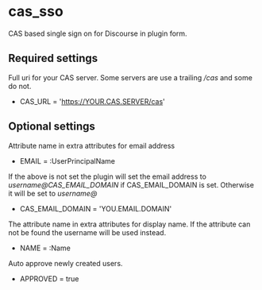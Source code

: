 cas_sso
=======

CAS based single sign on for Discourse in plugin form.

Required settings
-----------------
Full uri for your CAS server.  Some servers are use a trailing */cas* and some do not.
*  CAS_URL = 'https://YOUR.CAS.SERVER/cas'

Optional settings
-----------------

Attribute name in extra attributes for email address
*  EMAIL = :UserPrincipalName

If the above is not set the plugin will set the email address to *username@CAS_EMAIL_DOMAIN*
if CAS_EMAIL_DOMAIN is set. Otherwise it will be set to *username@*
*  CAS_EMAIL_DOMAIN = 'YOU.EMAIL.DOMAIN'

The attribute name in extra attributes for display name. If the attribute can
not be found the username will be used instead.
*  NAME = :Name

Auto approve newly created users.
*  APPROVED = true
